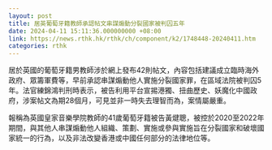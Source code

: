 ```yaml
---
layout: post
title: 居英葡萄牙籍教師承認帖文串謀煽動分裂國家被判囚五年
date: 2024-04-11 15:11:36.000000000 +08:00
link: https://news.rthk.hk/rthk/ch/component/k2/1748448-20240411.htm
categories: rthk
---
```


居於英國的葡萄牙籍男教師涉於網上發布42則帖文，內容包括建議成立臨時海外政府、眾籌軍費等，早前承認串謀煽動他人實施分裂國家罪，在區域法院被判囚5年。法官練錦鴻判刑時表示，被告利用平台宣掦港獨、扭曲歷史、妖魔化中國政府，涉案帖文為期28個月，可見並非一時失去理智而為，案情屬嚴重。

報稱為英國皇家音樂學院教師的41歲葡萄牙籍被告黃煡聰，被控於2020至2022年期間，與其他人串謀煽動他人組織、策劃、實施或參與實施旨在分裂國家和破壞國家統一的行為，以及非法改變香港或中國任何部分的法律地位等。
